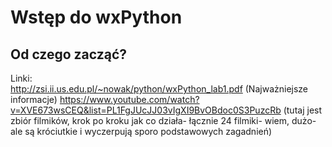 # Wstęp do wxPython
## Od czego zacząć?
Linki: <br />
http://zsi.ii.us.edu.pl/~nowak/python/wxPython_lab1.pdf (Najważniejsze informacje)
https://www.youtube.com/watch?v=XVE673wsCEQ&list=PL1FgJUcJJ03vIgXI9BvOBdoc0S3PuzcRb (tutaj jest zbiór filmików, krok po kroku jak co działa- łącznie 24 filmiki- wiem, dużo- ale są króciutkie i wyczerpują sporo podstawowych zagadnień)
